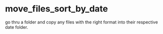 # move_files_sort_by_date
 go thru a folder and copy any files with the right format into their respective date folder.
